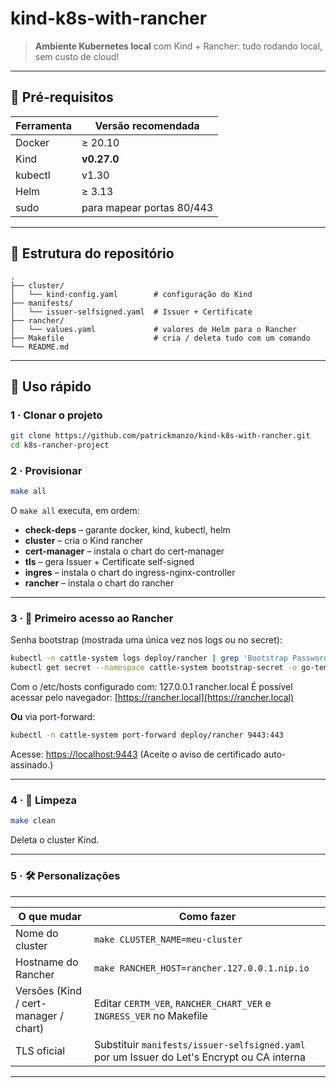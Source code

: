 # kind-k8s-with-rancher

> **Ambiente Kubernetes local** com Kind + Rancher: tudo rodando local, sem custo de cloud!

---

## 🔧 Pré-requisitos

| Ferramenta | Versão recomendada |
|------------|-------------------|
| Docker     | ≥ 20.10           |
| Kind       | **v0.27.0**       |
| kubectl    | v1.30 |
| Helm       | ≥ 3.13            |
| sudo       | para mapear portas 80/443 |

---

## 📁 Estrutura do repositório

```text
.
├── cluster/
│   └── kind-config.yaml        # configuração do Kind
├── manifests/
│   └── issuer-selfsigned.yaml  # Issuer + Certificate
├── rancher/
│   └── values.yaml             # valores de Helm para o Rancher
├── Makefile                    # cria / deleta tudo com um comando
└── README.md
```

---

## 🚀 Uso rápido

### 1 · Clonar o projeto

```bash
git clone https://github.com/patrickmanzo/kind-k8s-with-rancher.git
cd k8s-rancher-project
```

### 2 · Provisionar

```bash
make all
```

O `make all` executa, em ordem:
- **check-deps** – garante docker, kind, kubectl, helm
- **cluster** – cria o Kind rancher
- **cert-manager** – instala o chart do cert-manager
- **tls** – gera Issuer + Certificate self-signed
- **ingres** – instala o chart do ingress-nginx-controller
- **rancher** – instala o chart do rancher

---

### 3 · 🔑 Primeiro acesso ao Rancher

Senha bootstrap (mostrada uma única vez nos logs ou no secret):

```bash
kubectl -n cattle-system logs deploy/rancher | grep 'Bootstrap Password'
kubectl get secret --namespace cattle-system bootstrap-secret -o go-template='{{.data.bootstrapPassword|base64decode}}{{"\n"}}'
```

Com o /etc/hosts configurado com: 127.0.0.1 rancher.local
É possível acessar pelo navegador:
[https://rancher.local](https://rancher.local)

**Ou** via port-forward:

```bash
kubectl -n cattle-system port-forward deploy/rancher 9443:443
```

Acesse: [https://localhost:9443](https://localhost:9443)
(Aceite o aviso de certificado auto-assinado.)

---

### 4 · 🧹 Limpeza

```bash
make clean
```
Deleta o cluster Kind.

---

### 5 · 🛠️ Personalizações

--------------------------------------------------------------------------------------------------------------------------------------
| O que mudar                           | Como fazer                                                                                 |
|---------------------------------------|--------------------------------------------------------------------------------------------|
| Nome do cluster                       | `make CLUSTER_NAME=meu-cluster`                                                            |
| Hostname do Rancher                   | `make RANCHER_HOST=rancher.127.0.0.1.nip.io`                                               |
| Versões (Kind / cert-manager / chart) | Editar `CERTM_VER`, `RANCHER_CHART_VER` e `INGRESS_VER` no Makefile                        |
| TLS oficial                           | Substituir `manifests/issuer-selfsigned.yaml` por um Issuer do Let's Encrypt ou CA interna |
--------------------------------------------------------------------------------------------------------------------------------------